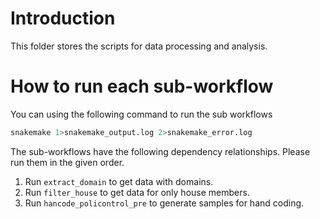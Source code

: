 # Introduction

This folder stores the scripts for data processing and analysis.

# How to run each sub-workflow

You can using the following command to run the sub workflows

```bash
snakemake 1>snakemake_output.log 2>snakemake_error.log
```

The sub-workflows have the following dependency relationships.
Please run them in the given order.

1. Run `extract_domain` to get data with domains.
2. Run `filter_house` to get data for only house members.
3. Run `hancode_policontrol_pre` to generate samples for hand coding.